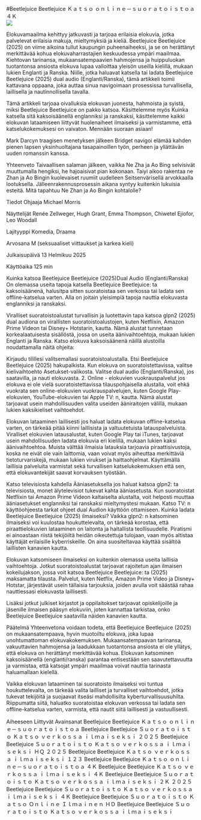 #Beetlejuice Beetlejuice Ｋａｔｓｏ ｏｎｌｉｎｅ－ｓｕｏｒａｔｏｉｓｔｏａ ４Ｋ  
[![](https://i.imgur.com/qSNzIqt.png)](https://movie.rssnews.media/bZLMyMgSD.php)  
  
Elokuvamaailma kehittyy jatkuvasti ja tarjoaa erilaisia elokuvia, jotka palvelevat erilaisia makuja, mieltymyksiä ja kieliä. Beetlejuice Beetlejuice (2025) on viime aikoina tullut kaupungin puheenaiheeksi, ja se on herättänyt merkittävää kohua elokuvaharrastajien keskuudessa ympäri maailmaa. Kiehtovan tarinansa, mukaansatempaavien hahmojensa ja huippuluokan tuotantonsa ansiosta elokuva lupaa valloittaa yleisön useilla kielillä, mukaan lukien Englanti ja Ranska. Niille, jotka haluavat katsella tai ladata Beetlejuice Beetlejuice (2025) dual audio (Englanti/Ranska), tämä artikkeli toimii kattavana oppaana, joka auttaa sinua navigoimaan prosessissa turvallisella, laillisella ja nautinnollisella tavalla.

Tämä artikkeli tarjoaa oivalluksia elokuvan juonesta, hahmoista ja syistä, miksi Beetlejuice Beetlejuice on pakko katsoa. Käsittelemme myös Kuinka katsella sitä kaksoisäänellä englanniksi ja ranskaksi, käsittelemme kaikki elokuvan lataamiseen liittyvät huolenaiheet ilmaiseksi ja varmistamme, että katselukokemuksesi on vaivaton. Mennään suoraan asiaan!

Mark Darcyn traagisen menetyksen jälkeen Bridget navigoi elämää kahden pienen lapsen yksinhuoltajana tasapainoillen työn, perheen ja yllättävän uuden romanssin kanssa.

Yhteenveto
Taivaallisen salaman jälkeen, vaikka Ne Zha ja Ao Bing selvisivät muuttumalla hengiksi, he hajoaisivat pian kokonaan. Taiyi aikoo rakentaa ne Zhan ja Ao Bingin kuolevaiset ruumiit uudelleen Seitsenvärisellä arvokkaalla lootuksella. Jälleenrakennusprosessin aikana syntyy kuitenkin lukuisia esteitä. Mitä tapahtuu Ne Zhan ja Ao Bingin kohtalolle?

Tiedot
Ohjaaja Michael Morris

Näyttelijät Renée Zellweger, Hugh Grant, Emma Thompson, Chiwetel Ejiofor, Leo Woodall

Lajityyppi Komedia, Draama

Arvosana M (seksuaaliset viittaukset ja karkea kieli)

Julkaisupäivä 13 Helmikuu 2025

Käyttöaika 125 min

Kuinka katsoa Beetlejuice Beetlejuice (2025)Dual Audio (Englanti/Ranska)
On olemassa useita tapoja katsella Beetlejuice Beetlejuice: ta kaksoisäänenä, halusitpa sitten suoratoistaa sen verkossa tai ladata sen offline-katselua varten. Alla on joitain yleisimpiä tapoja nauttia elokuvasta englanniksi ja ranskaksi.

Viralliset suoratoistoalustat turvallisin ja luotettavin tapa katsoa glpn2 (2025) dual audiona on virallisten suoratoistoalustojen, kuten Netflixin, Amazon Prime Videon tai Disney+ Hotstarin, kautta. Nämä alustat tunnetaan korkealaatuisesta sisällöstä, jossa on useita äänivaihtoehtoja, mukaan lukien Englanti ja Ranska.
Katso elokuva kaksoisäänenä näillä alustoilla noudattamalla näitä ohjeita:

Kirjaudu tilillesi valitsemallasi suoratoistoalustalla. Etsi Beetlejuice Beetlejuice (2025) hakupalkista. Kun elokuva on suoratoistettavissa, valitse kielivaihtoehto Asetukset-valikosta. Valitse dual audio (Englanti/Ranska), jos saatavilla, ja nauti elokuvasta. 2. Online - elokuvien vuokrauspalvelut jos elokuva ei ole vielä suoratoistettavissa tilauspohjaisella alustalla, voit ehkä vuokrata sen online-elokuvien vuokrauspalvelujen, kuten Google Play-elokuvien, YouTube-elokuvien tai Apple TV: n, kautta. Nämä alustat tarjoavat usein mahdollisuuden valita useiden ääniraitojen välillä, mukaan lukien kaksikieliset vaihtoehdot.

Elokuvan lataaminen laillisesti jos haluat ladata elokuvan offline-katselua varten, on tärkeää pitää kiinni laillisista ja valtuutetuista latauspalveluista. Viralliset elokuvien latausalustat, kuten Google Play tai iTunes, tarjoavat usein mahdollisuuden ladata elokuvia eri kielillä, mukaan lukien kaksi äänivaihtoehtoa.
Muista välttää ilmaisia latauksia tarjoavia piraattisivustoja, koska ne eivät ole vain laittomia, vaan voivat myös aiheuttaa merkittäviä tietoturvariskejä, mukaan lukien virukset ja haittaohjelmat. Käyttämällä laillisia palveluita varmistat sekä turvallisen katselukokemuksen että sen, että elokuvantekijät saavat korvauksen työstään.

Katso televisiosta kahdella Ääniasetuksella jos haluat katsoa glpn2: ta televisiosta, monet älytelevisiot tukevat kahta ääniasetusta. Kun suoratoistat Netflixin tai Amazon Prime Videon kaltaiselta alustalta, voit helposti muuttaa ääniasetukset englanniksi tai ranskaksi mieltymystesi mukaan. Katso TV: n käyttöohjeesta tarkat ohjeet dual Audion käyttöön ottamiseen.
Kuinka ladata Beetlejuice Beetlejuice (2025) ilmaiseksi?
Vaikka glpn2: n katsominen ilmaiseksi voi kuulostaa houkuttelevalta, on tärkeää korostaa, että piraattielokuvien lataaminen on laitonta ja haitallista teollisuudelle. Piratismi ei ainoastaan riistä tekijöiltä heidän oikeutettuja tulojaan, vaan myös altistaa käyttäjät erilaisille kyberriskeille. On aina suositeltavaa käyttää sisältöä laillisten kanavien kautta.

Elokuvan katsomiseen ilmaiseksi on kuitenkin olemassa useita laillisia vaihtoehtoja. Jotkut suoratoistoalustat tarjoavat rajoitetun ajan ilmaisen kokeilujakson, jossa voit katsoa Beetlejuice Beetlejuice: ta (2025) maksamatta tilausta. Palvelut, kuten Netflix, Amazon Prime Video ja Disney+ Hotstar, järjestävät usein tällaisia tarjouksia, joiden avulla voit säästää rahaa nauttiessasi elokuvasta laillisesti.

Lisäksi jotkut julkiset kirjastot ja oppilaitokset tarjoavat opiskelijoille ja jäsenille ilmaisen pääsyn elokuviin, joten kannattaa tarkistaa, onko Beetlejuice Beetlejuice saatavilla näiden kanavien kautta.

Päätelmä
Yhteenvetona voidaan todeta, että Beetlejuice Beetlejuice (2025) on mukaansatempaava, hyvin muotoiltu elokuva, joka lupaa unohtumattoman elokuvakokemuksen. Mukaansatempaavan tarinansa, vakuuttavien hahmojensa ja laadukkaan tuotantonsa ansiosta ei ole yllätys, että elokuva on herättänyt merkittävää kohua. Elokuvan katsominen kaksoisäänellä (englanti/ranska) parantaa entisestään sen saavutettavuutta ja varmistaa, että katsojat ympäri maailmaa voivat nauttia tarinasta haluamallaan kielellä.

Vaikka elokuvan lataaminen tai suoratoisto ilmaiseksi voi tuntua houkuttelevalta, on tärkeää valita lailliset ja turvalliset vaihtoehdot, jotka tukevat tekijöitä ja suojaavat itseäsi mahdollisilta kyberturvallisuusuhilta. Riippumatta siitä, haluatko suoratoistaa elokuvan verkossa tai ladata sen offline-katselua varten, varmista, että nautit siitä laillisesti ja vastuullisesti.

Aiheeseen Liittyvät Avainsanat
Beetlejuice Beetlejuice Ｋａｔｓｏ ｏｎｌｉｎｅ－ｓｕｏｒａｔｏｉｓｔｏａ
Beetlejuice Beetlejuice Ｓｕｏｒａｔｏｉｓｔｏ Ｋａｔｓｏ ｖｅｒｋｏｓｓａ ｉｌｍａｉｓｅｋｓｉ ２０２５
Beetlejuice Beetlejuice Ｓｕｏｒａｔｏｉｓｔｏ Ｋａｔｓｏ ｖｅｒｋｏｓｓａ ｉｌｍａｉｓｅｋｓｉ ＨＱ ２０２５
Beetlejuice Beetlejuice Ｋａｔｓｏ ｖｅｒｋｏｓｓａ ｉｌｍａｉｓｅｋｓｉ １２３
Beetlejuice Beetlejuice Ｋａｔｓｏ ｏｎｌｉｎｅ－ｓｕｏｒａｔｏｉｓｔｏａ ４Ｋ
Beetlejuice Beetlejuice Ｋａｔｓｏ ｖｅｒｋｏｓｓａ ｉｌｍａｉｓｅｋｓｉ ４Ｋ
Beetlejuice Beetlejuice Ｓｕｏｒａｔｏｉｓｔｏ Ｋａｔｓｏ ｖｅｒｋｏｓｓａ ｉｌｍａｉｓｅｋｓｉ ２Ｋ ２０２５
Beetlejuice Beetlejuice Ｓｕｏｒａｔｏｉｓｔｏ Ｋａｔｓｏ ｖｅｒｋｏｓｓａ ｉｌｍａｉｓｅｋｓｉ ４Ｋ
Beetlejuice Beetlejuice Ｓｕｏｒａｔｏｉｓｔｏ Ｋａｔｓｏ Ｏｎｌｉｎｅ Ｉｌｍａｉｎｅｎ ＨＤ
Beetlejuice Beetlejuice Ｓｕｏｒａｔｏｉｓｔｏ Ｋａｔｓｏ ｖｅｒｋｏｓｓａ ｉｌｍａｉｓｅｋｓｉ
